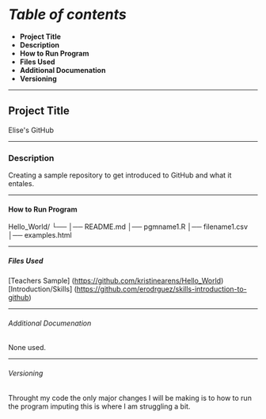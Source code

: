 # *Table of contents*

- **Project Title**
- **Description**
- **How to Run Program**
- **Files Used**
- **Additional Documenation**
- **Versioning**

---

## Project Title

Elise's GitHub

---

### Description

Creating a sample repository to get introduced to GitHub and what it entales.

---

#### How to Run Program

Hello_World/
└── 
    │── README.md
    │── pgmname1.R
    │── filename1.csv
    │── examples.html

---
   
##### Files Used

[Teachers Sample] (https://github.com/kristinearens/Hello_World)
[Introduction/Skills] (https://github.com/erodrguez/skills-introduction-to-github)

---

###### Additional Documenation

None used.

---

###### Versioning

Throught my code the only major changes I will be making is to how to run the program imputing this is where I am struggling a bit.
